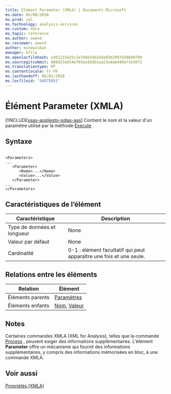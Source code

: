 ```yaml
---
title: Élément Parameter (XMLA) | Documents Microsoft
ms.date: 05/08/2018
ms.prod: sql
ms.technology: analysis-services
ms.custom: xmla
ms.topic: reference
ms.author: owend
ms.reviewer: owend
author: minewiskan
manager: kfile
ms.openlocfilehash: e361215425c1e7b0e54b2e8a92b2987d30b00790
ms.sourcegitcommit: 808d23a654ef03ea16db1aa23edab496b73e5072
ms.translationtype: MT
ms.contentlocale: fr-FR
ms.lasthandoff: 06/02/2018
ms.locfileid: "34575951"
---
```

# <a name="parameter-element-xmla"></a>Élément Parameter (XMLA)
[!INCLUDE[ssas-appliesto-sqlas-aas](../../../includes/ssas-appliesto-sqlas-aas.md)]
  Contient le nom et la valeur d'un paramètre utilisé par la méthode [Execute](../../../analysis-services/xmla/xml-elements-methods-execute.md) .  
  
## <a name="syntax"></a>Syntaxe  
  
```  
  
<Parameters>  
...  
   <Parameter>  
      <Name>...</Name>  
      <Value>...</Value>  
   </Parameter>  
...  
</Parameters>  
```  
  
## <a name="element-characteristics"></a>Caractéristiques de l’élément  
  
|Caractéristique|Description|  
|--------------------|-----------------|  
|Type de données et longueur|None|  
|Valeur par défaut|None|  
|Cardinalité|0-1 : élément facultatif qui peut apparaître une fois et une seule.|  
  
## <a name="element-relationships"></a>Relations entre les éléments  
  
|Relation|Élément|  
|------------------|-------------|  
|Éléments parents|[Paramètres](../../../analysis-services/xmla/xml-elements-properties/parameters-element-xmla.md)|  
|Éléments enfants|[Nom](../../../analysis-services/xmla/xml-elements-properties/name-element-parameter-xmla.md), [Valeur](../../../analysis-services/xmla/xml-elements-properties/value-element-parameter-xmla.md)|  
  
## <a name="remarks"></a>Notes  
 Certaines commandes XMLA (XML for Analysis), telles que la commande [Process](../../../analysis-services/xmla/xml-elements-commands/process-element-xmla.md) , peuvent exiger des informations supplémentaires. L'élément **Parameter** offre un mécanisme qui fournit des informations supplémentaires, y compris des informations mémorisées en bloc, à une commande XMLA.  
  
## <a name="see-also"></a>Voir aussi
 [Propriétés &#40;XMLA&#41;](../../../analysis-services/xmla/xml-elements-properties/xml-elements-properties.md)  
  
  
